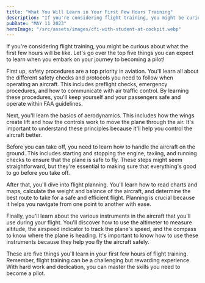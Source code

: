 ```yaml
---
title: "What You Will Learn in Your First Few Hours Training"
description: "If you're considering flight training, you might be curious about what the first few hours will be like. Let's go over the top five things you can expect to learn when you embark on your journey to becoming a pilot!"
pubDate: "MAY 11 2023"
heroImage: "/src/assets/images/cfi-with-student-at-cockpit.webp"
---
```


If you're considering flight training, you might be curious about what the first few hours will be like. Let's go over the top five things you can expect to learn when you embark on your journey to becoming a pilot!

First up, safety procedures are a top priority in aviation. You'll learn all about the different safety checks and protocols you need to follow when operating an aircraft. This includes preflight checks, emergency procedures, and how to communicate with air traffic control. By learning these procedures, you'll keep yourself and your passengers safe and operate within FAA guidelines.

Next, you'll learn the basics of aerodynamics. This includes how the wings create lift and how the controls work to move the plane through the air. It's important to understand these principles because it'll help you control the aircraft better.

Before you can take off, you need to learn how to handle the aircraft on the ground. This includes starting and stopping the engine, taxiing, and running checks to ensure that the plane is safe to fly. These steps might seem straightforward, but they're essential to making sure that everything's good to go before you take off.

After that, you'll dive into flight planning. You'll learn how to read charts and maps, calculate the weight and balance of the aircraft, and determine the best route to take for a safe and efficient flight. Planning is crucial because it helps you navigate from one point to another with ease.

Finally, you'll learn about the various instruments in the aircraft that you'll use during your flight. You'll discover how to use the altimeter to measure altitude, the airspeed indicator to track the plane's speed, and the compass to know where the plane is heading. It's important to know how to use these instruments because they help you fly the aircraft safely.

These are five things you'll learn in your first few hours of flight training. Remember, flight training can be a challenging but rewarding experience. With hard work and dedication, you can master the skills you need to become a pilot.
